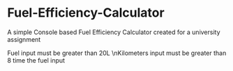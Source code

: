 # Fuel-Efficiency-Calculator
A simple Console based Fuel Efficiency Calculator created for a university assignment

Fuel input must be greater than 20L
\nKilometers input must be greater than 8 time the fuel input
